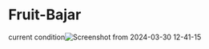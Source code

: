# Fruit-Bajar
current condition![Screenshot from 2024-03-30 12-41-15](https://github.com/RidwanSupon/Fruit-Bajar/assets/98765790/9e52c394-3ae9-4266-bdd6-3b20266da208)
